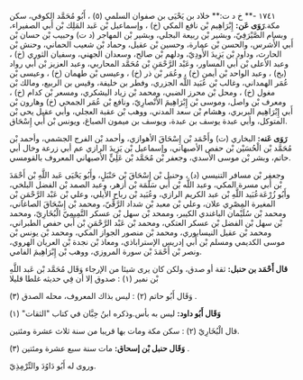 ١٧٤١ -** خ د ت:** خلاد بن يَحْيَى بن صفوان السلمي (٥) ، أَبُو مُحَمَّد الكوفي، سكن مكة.**رَوَى عَن:** إِبْرَاهِيم بْن نافع المكي (خ) ، وإسماعيل بْن عَبد المَلِك بْن أَبي الصفيراء، وبسام الصَّيْرَفِيّ، وبشير بْن ربيعة البجلي، وبشير بْن المهاجر (د ت) وحبيب بْن حسان بْن أَبي الأَشرس، والحسن بْن عمارة، وحسين بْن عقيل، وحماد بْن شعيب الحماني، وحنش بْن الحارث، وداود بْن يَزِيدَ الأَودِيّ، ودلهم بْن صالح، وسعدان الجهني، وسفيان الثوري (خ) ، وعبد الأعلى بْن أَبي المساور، وعَبْد الرَّحْمَنِ بْن مُحَمَّد المحاربي، وعبد العزيز بْن أَبي رواد (بخ) ، وعبد الواحد بْن أيمن (خ) ، وعُمَر بْن ذر (خ) ، وعيسى بْن طهمان (خ) ، وعيسى بْن عُمَر الهمداني، وغالب بْن عُبَيد اللَّه الجزري، وفطر بن خليفة، وقيس بن الربيع، ومالك بْن مغول (خ) ، ومحل بْن محرز الضبي، ومحمد بْن زياد اليشكري، ومسعر بْن كدام (خ) ، ومعرف بْن واصل، وموسى بْن إِبْرَاهِيمَ الأَنْصارِيّ، ونافع بْن عُمَر الجمحي (خ) وهارون بْن أَبي إِبْرَاهِيم البربري، وهشام بْن سعد المدني، ووهب بْن عقبة العجلي، وأبي عقيل يحى بْن المتوكل، وأبي عبدة يوسف بن عبدة، ويوسف بن ميمون الصباغ، ويونس بْن أَبي إِسْحَاق.

**رَوَى عَنه:** البخاري (ت) وأَحْمَد بْن إِسْحَاقَ الأهوازي، وأحمد بْن الفرج الجشمي، وأحمد بْن مُحَمَّد بْن الْحُسَيْن بْن حفص الأصبهاني، وإسماعيل بْن يَزِيدَ الرازي عم أبي زرعة وخال أبي حاتم، وبشر بْن موسى الأسدي، وجعفر بْن مُحَمَّد بْن عَلِيٍّ الأصبهاني المعروف بالقومسي.

وجعفر بْن مسافر التنيسي (د) ، وحنبل بْن إِسْحَاقَ بْن حَنْبَلٍ، وأَبُو يَحْيَى عَبد اللَّهِ بْن أَحْمَدَ بْن أَبي مسرة المكي، وعبد اللَّه بْن أَبي سَلَمَة بْن أزهر، وعبد الصمد بْن الفضل البلخي، وأَبُو زُرْعَةعُبَيد اللَّهِ بْن عبد الكريم الرازي، وعُبَيد بْن رباح الأيلي، وعلي بْن عَبْد الرَّحْمَنِ بْن المغيرة المِصْرِي علان، وعلي بْن معبد بْن شداد الرَّقِّيّ، ومحمد بْن إِسْحَاقَ الصاغاني، ومحمد بْن سُلَيْمان الباغندي الكيبر، وممحد بْن سهل بْن عسكر التَّمِيمِيّ الْبُخَارِيّ، ومحمد بْن سهل بْن الفضل بْن عسكر العتكي، ومحمد بْن عَبْد الرَّحْمَنِ بْن أَبي حفص الطبراني، ومحمد بْن عقيل النيسابوري، ومحمد بْن منصور الجواز المكي، ومحمد بْن يونس بْن موسى الكديمي ومسلم بْن أَبي إدريس الإستراباذي، ومعاذ بْن نجدة بْن العريان الهروي، ونصر بْن أَحْمَدَ بْن سورة المروزي، ووهب بْن إِبْرَاهِيمَ الفامي.

**قال أَحْمَد بن حنبل:** ثقة أو صدق، ولكن كان يرى شيئا من الإرجاء وَقَال مُحَمَّد بْن عَبد اللَّهِ بْن نمير (١) : صدوق إلا أن فِي حديثه غلطا قليلا

وَقَال أَبُو حاتم (٢) : ليس بذاك المعروف، محله الصدق (٣) .

**وَقَال أَبُو داود:** ليس به بأس.وذكره ابنُ حِبَّان في كتاب "الثقات" (١)

قال الْبُخَارِيّ (٢) : سكن مكة ومات بها قريبا من سنة ثلاث عشرة ومئتين.

**وَقَال حنبل بْن إسحاق:** مات سنة سبع عشرة ومئتين (٣) .

وروى له أَبُو دَاوُدَ والتِّرْمِذِيّ.